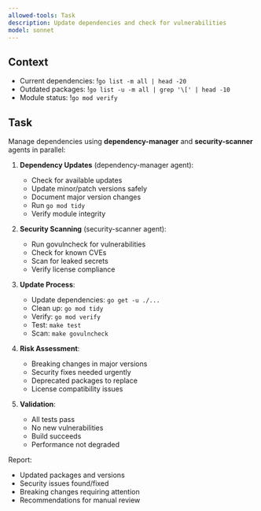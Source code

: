 ```yaml
---
allowed-tools: Task
description: Update dependencies and check for vulnerabilities
model: sonnet
---
```


## Context
- Current dependencies: !`go list -m all | head -20`
- Outdated packages: !`go list -u -m all | grep '\[' | head -10`
- Module status: !`go mod verify`

## Task

Manage dependencies using **dependency-manager** and **security-scanner** agents in parallel:

1. **Dependency Updates** (dependency-manager agent):
   - Check for available updates
   - Update minor/patch versions safely
   - Document major version changes
   - Run `go mod tidy`
   - Verify module integrity

2. **Security Scanning** (security-scanner agent):
   - Run govulncheck for vulnerabilities
   - Check for known CVEs
   - Scan for leaked secrets
   - Verify license compliance

3. **Update Process**:
   - Update dependencies: `go get -u ./...`
   - Clean up: `go mod tidy`
   - Verify: `go mod verify`
   - Test: `make test`
   - Scan: `make govulncheck`

4. **Risk Assessment**:
   - Breaking changes in major versions
   - Security fixes needed urgently
   - Deprecated packages to replace
   - License compatibility issues

5. **Validation**:
   - All tests pass
   - No new vulnerabilities
   - Build succeeds
   - Performance not degraded

Report:
- Updated packages and versions
- Security issues found/fixed
- Breaking changes requiring attention
- Recommendations for manual review